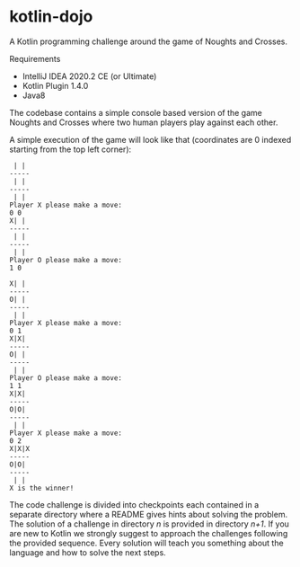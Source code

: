 # kotlin-dojo
A Kotlin programming challenge around the game of Noughts and Crosses.

Requirements
* IntelliJ IDEA 2020.2 CE (or Ultimate)
* Kotlin Plugin 1.4.0
* Java8

The codebase contains a simple console based version of the game Noughts and Crosses
where two human players play against each other.

A simple execution of the game will look like that (coordinates are 0 indexed starting from the top left corner):

     | | 
    -----
     | | 
    -----
     | | 
    Player X please make a move: 
    0 0
    X| | 
    -----
     | | 
    -----
     | | 
    Player O please make a move: 
    1 0
    
    X| | 
    -----
    O| | 
    -----
     | | 
    Player X please make a move: 
    0 1
    X|X| 
    -----
    O| | 
    -----
     | | 
    Player O please make a move: 
    1 1
    X|X| 
    -----
    O|O| 
    -----
     | | 
    Player X please make a move: 
    0 2
    X|X|X
    -----
    O|O| 
    -----
     | | 
    X is the winner!
    
The code challenge is divided into checkpoints each contained in a separate directory where a README gives hints about solving the problem.
The solution of a challenge in directory _n_ is provided in directory _n+1_. If you are new to Kotlin we strongly suggest to approach the challenges following the provided sequence.
Every solution will teach you something about the language and how to solve the next steps.